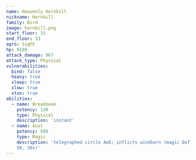 ```yaml
---
name: Heavenly Hornbill
nickname: Hornbill
family: Bird
image: hornbill.png
start_floor: 31
end_floor: 33
agro: Sight
hp: 9180
attack_damage: 967
attack_type: Physical
vulnerabilities:
  bind: false
  heavy: true
  sleep: true
  slow: true
  stun: true
abilities:
  - name: Breakbeak
    potency: 130
    type: Physical
    description: 'instant'
  - name: Gust
    potency: 500
    type: Magic
    description: 'telegraphed circle AoE; inflicts windburn (magic DoT potency
    50, 30s)'
---
```


